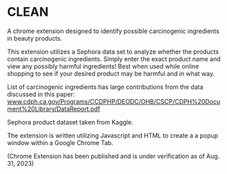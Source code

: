 # CLEAN
A chrome extension designed to identify possible carcinogenic ingredients in beauty products.

This extension utilizes a Sephora data set to analyze whether the products contain carcinogenic ingredients. Simply enter the exact product name and view any possibly harmful ingredients! Best when used while online shopping to see if your desired product may be harmful and in what way.

List of carcinogenic ingredients has large contributions from the data discussed in this paper: www.cdph.ca.gov/Programs/CCDPHP/DEODC/OHB/CSCP/CDPH%20Document%20Library/DataReport.pdf

Sephora product dataset taken from Kaggle.

The extension is written utilizing Javascript and HTML to create a a popup window within a Google Chrome Tab.

(Chrome Extension has been published and is under verification as of Aug. 31, 2023)
